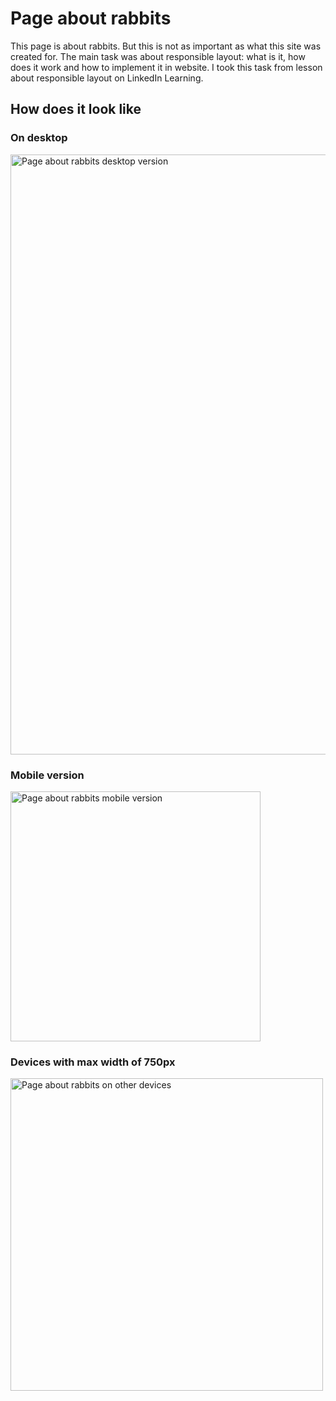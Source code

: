 # Page about rabbits
This page is about rabbits. But this is not as important as what this site was created for. The main task was about responsible layout: what is it, how does it work and how to implement it in website. I took this task from lesson about responsible layout on LinkedIn Learning.

## How does it look like
### On desktop
<img width="960" alt="Page about rabbits desktop version" src="https://github.com/Maria-Y01/page-about-rabbits/assets/136391989/97ac5590-e529-46a2-b2d9-affd4138e8c5">

### Mobile version
<img width="400" alt="Page about rabbits mobile version" src="https://github.com/Maria-Y01/page-about-rabbits/assets/136391989/db178598-6098-442b-8153-129e25586ef9">

### Devices with max width of 750px
<img width="500" alt="Page about rabbits on other devices" src="https://github.com/Maria-Y01/page-about-rabbits/assets/136391989/21113035-4824-4f13-b8db-1b40178a16f6">
